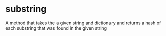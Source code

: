 # substring
A method that takes the a given string and dictionary and returns a hash
of each substring that was found in the given string
